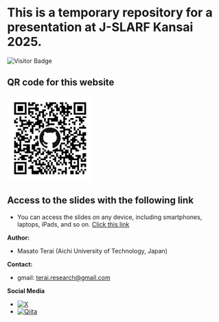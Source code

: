 # This is a temporary repository for a presentation at J-SLARF Kansai 2025.
![Visitor Badge](https://visitor-badge.laobi.icu/badge?page_id=masato-terai.JSLARF_Kansai_2025)


<h2>QR code for this website</h2>
<img src="qrcode.png" alt="QR code" width="200">

## Access to the slides with the following link
- You can access the slides on any device, including smartphones, laptops, iPads, and so on.
[Click this link](https://masato-terai.github.io/JSLARF_Kansai_2025/#/title-slide)

**Author:** 
- Masato Terai (Aichi University of Technology, Japan)

**Contact:**
- gmail: terai.research@gmail.com

**Social Media**
- [![X](https://img.shields.io/badge/X-1DA1F2?style=flat&logo=twitter&logoColor=white)](https://x.com/uniquefreshman)
- [![Qiita](https://img.shields.io/badge/Qiita-55C500?style=flat&logo=qiita&logoColor=white)](https://qiita.com/masato-terai)

